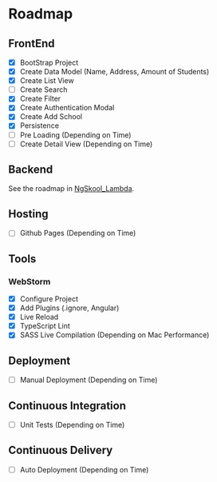 # Roadmap

## FrontEnd

- [x] BootStrap Project
- [x] Create Data Model (Name, Address, Amount of Students)
- [x] Create List View
- [ ] Create Search
- [x] Create Filter
- [x] Create Authentication Modal
- [x] Create Add School
- [x] Persistence
- [ ] Pre Loading (Depending on Time)
- [ ] Create Detail View (Depending on Time)

## Backend

See the roadmap in [NgSkool_Lambda](https://github.com/jacktator/NgSkool_Lambda#roadmap).

## Hosting

- [ ] Github Pages (Depending on Time)

## Tools

### WebStorm

- [x] Configure Project
- [x] Add Plugins (.ignore, Angular)
- [x] Live Reload
- [x] TypeScript Lint
- [x] SASS Live Compilation (Depending on Mac Performance)

## Deployment

- [ ] Manual Deployment (Depending on Time)

## Continuous Integration

- [ ] Unit Tests (Depending on Time)

## Continuous Delivery

- [ ] Auto Deployment (Depending on Time)
